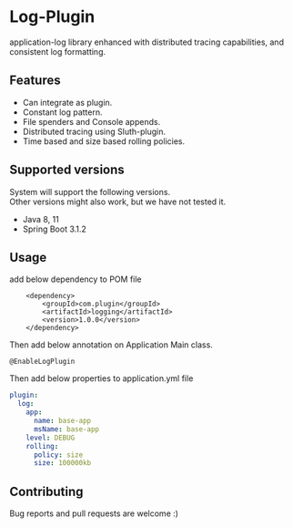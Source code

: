 # Log-Plugin
application-log library enhanced with distributed tracing capabilities, and consistent log formatting.
## Features
* Can integrate as plugin.
* Constant log pattern.
* File spenders and Console appends.
* Distributed tracing using Sluth-plugin.
* Time based and size based rolling policies.

## Supported versions

System will support the following versions.  
Other versions might also work, but we have not tested it.

* Java 8, 11
* Spring Boot 3.1.2

## Usage

add below dependency to POM file

		<dependency>
			<groupId>com.plugin</groupId>
			<artifactId>logging</artifactId>
			<version>1.0.0</version>
		</dependency>

Then add below annotation on Application Main class.

    @EnableLogPlugin

Then add below properties to application.yml file

```yml
plugin:
  log:
    app:
      name: base-app
      msName: base-app
    level: DEBUG
    rolling:
      policy: size
      size: 100000kb
```


## Contributing

Bug reports and pull requests are welcome :)